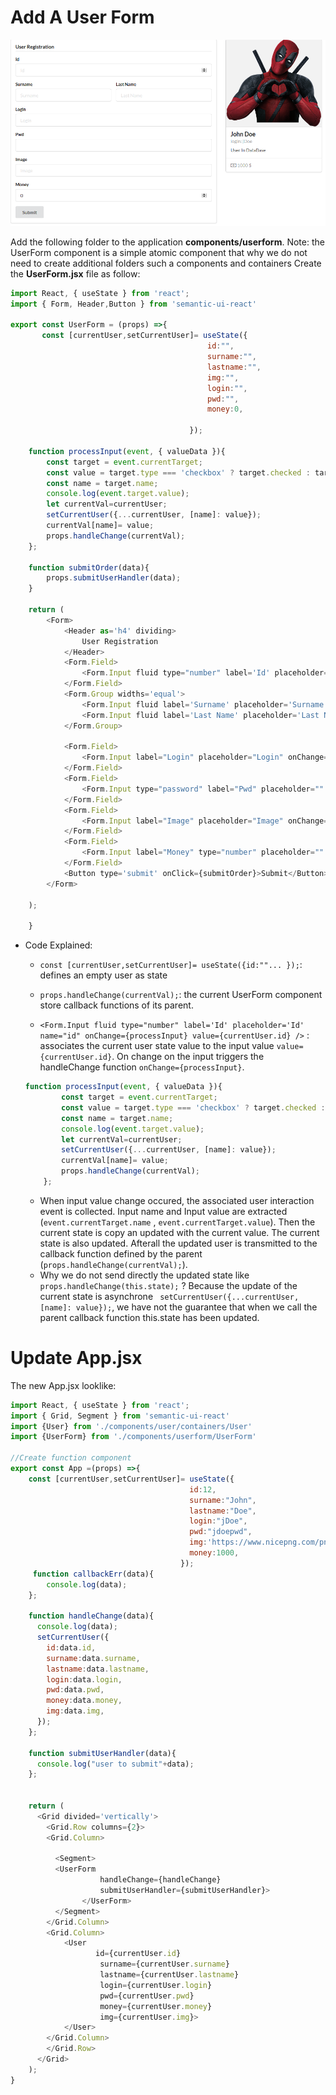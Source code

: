 # Add A User Form

<img src="./img/display.png" alt="display step 3" width="600"/>


Add the following folder to the application **components/userform**.
Note: the UserForm component is a  simple atomic component that why we do not need to create additional folders such a components and containers
Create the **UserForm.jsx** file as follow:

```javascript
import React, { useState } from 'react';
import { Form, Header,Button } from 'semantic-ui-react'

export const UserForm = (props) =>{
       const [currentUser,setCurrentUser]= useState({
                                            id:"",
                                            surname:"",
                                            lastname:"",
                                            img:"",
                                            login:"",
                                            pwd:"",
                                            money:0,

                                        });

    function processInput(event, { valueData }){
        const target = event.currentTarget;
        const value = target.type === 'checkbox' ? target.checked : target.value;
        const name = target.name;
        console.log(event.target.value);
        let currentVal=currentUser;
        setCurrentUser({...currentUser, [name]: value});
        currentVal[name]= value;
        props.handleChange(currentVal);
    };

    function submitOrder(data){
        props.submitUserHandler(data);
    }
    
    return (
        <Form>
            <Header as='h4' dividing>
                User Registration
            </Header>
            <Form.Field>
                <Form.Input fluid type="number" label='Id' placeholder='Id' name="id" onChange={processInput} value={currentUser.id} />
            </Form.Field>
            <Form.Group widths='equal'>
                <Form.Input fluid label='Surname' placeholder='Surname' name="surname" onChange={processInput} value={currentUser.surname} />
                <Form.Input fluid label='Last Name' placeholder='Last Name' name="lastname"  onChange={processInput} value={currentUser.lastname}/>
            </Form.Group>

            <Form.Field>
                <Form.Input label="Login" placeholder="Login" onChange={processInput}  name="login" value={currentUser.login}/>
            </Form.Field>
            <Form.Field>
                <Form.Input type="password" label="Pwd" placeholder="" onChange={processInput}  name="pwd" value={currentUser.pwd}/>
            </Form.Field>
            <Form.Field>
                <Form.Input label="Image" placeholder="Image" onChange={processInput}  name="img" value={currentUser.img}/>
            </Form.Field>
            <Form.Field>
                <Form.Input label="Money" type="number" placeholder="" onChange={processInput}  name="money" value={currentUser.money}/>
            </Form.Field>
            <Button type='submit' onClick={submitOrder}>Submit</Button>
        </Form>

    );
    
    }
```
-   Code Explained:
    - `const [currentUser,setCurrentUser]= useState({id:""... });`: defines an empty user as state 

    - `props.handleChange(currentVal);`: the current UserForm component store callback functions of its parent.
    - ```<Form.Input fluid type="number" label='Id' placeholder='Id' name="id" onChange={processInput} value={currentUser.id} />``` : associates the current user state value to the input value `value={currentUser.id}`. On change on the input triggers the handleChange function `onChange={processInput}`.

    ```javascript
    function processInput(event, { valueData }){
            const target = event.currentTarget;
            const value = target.type === 'checkbox' ? target.checked :     target.value;
            const name = target.name;
            console.log(event.target.value);
            let currentVal=currentUser;
            setCurrentUser({...currentUser, [name]: value});
            currentVal[name]= value;
            props.handleChange(currentVal);
        };
    ```
    - When input value change occured, the associated user interaction event is collected. Input name and Input value are extracted (```event.currentTarget.name``` , ```event.currentTarget.value```). Then the current state is copy an updated with the current value. The current state is also updated. Afterall the updated user is transmitted to the callback function defined by the parent (```props.handleChange(currentVal);```).
    - Why we do not send directly the updated state like ```props.handleChange(this.state);``` ? Because the update of the current state is asynchrone ``` setCurrentUser({...currentUser, [name]: value});```, we have not the guarantee that when we call the parent callback function this.state has been updated.



# Update App.jsx

The new App.jsx looklike:
```javascript
import React, { useState } from 'react';
import { Grid, Segment } from 'semantic-ui-react'
import {User} from './components/user/containers/User'
import {UserForm} from './components/userform/UserForm'

//Create function component
export const App =(props) =>{
    const [currentUser,setCurrentUser]= useState({
                                        id:12,
                                        surname:"John",
                                        lastname:"Doe",
                                        login:"jDoe",
                                        pwd:"jdoepwd",
                                        img:'https://www.nicepng.com/png/full/982-9820051_heart-2352306885-deadpool-png.png',
                                        money:1000,
                                      });
     function callbackErr(data){
        console.log(data);
    };

    function handleChange(data){
      console.log(data);
      setCurrentUser({
        id:data.id,
        surname:data.surname,
        lastname:data.lastname,
        login:data.login,
        pwd:data.pwd,
        money:data.money,
        img:data.img,
      });
    };

    function submitUserHandler(data){
      console.log("user to submit"+data);
    };


    return (
      <Grid divided='vertically'>
        <Grid.Row columns={2}>
        <Grid.Column>

          <Segment>
          <UserForm 
                    handleChange={handleChange}
                    submitUserHandler={submitUserHandler}>
                </UserForm>
          </Segment>
        </Grid.Column>
        <Grid.Column>
            <User 
                   id={currentUser.id}
                    surname={currentUser.surname}
                    lastname={currentUser.lastname}
                    login={currentUser.login}
                    pwd={currentUser.pwd}
                    money={currentUser.money}
                    img={currentUser.img}>
            </User>
        </Grid.Column>
        </Grid.Row>
      </Grid>
    );
}

